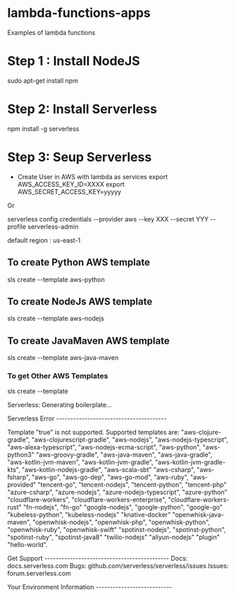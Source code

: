 # lambda-functions-apps
Examples of lambda functions

# Step 1 : Install NodeJS 

sudo apt-get install npm

# Step 2: Install Serverless 

 npm install  -g serverless

 # Step 3: Seup Serverless
  - Create User in AWS with lambda as services 
export AWS_ACCESS_KEY_ID=XXXX
export AWS_SECRET_ACCESS_KEY=yyyyy

Or

serverless config credentials --provider aws --key XXX --secret YYY --profile serverless-admin


default region : us-east-1


## To create Python AWS template 
sls create --template aws-python

## To create NodeJs AWS template 
sls create --template aws-nodejs

## To create JavaMaven AWS template 
sls create --template aws-java-maven

### To get Other AWS Templates 

 sls create --template
 
Serverless: Generating boilerplate...
 
  Serverless Error ---------------------------------------
 
  Template "true" is not supported. Supported templates are: 
                                               "aws-clojure-gradle", "aws-clojurescript-gradle", "aws-nodejs", "aws-nodejs-typescript", "aws-alexa-typescript", "aws-nodejs-ecma-script", "aws-python", "aws-python3"
                                               "aws-groovy-gradle", "aws-java-maven", "aws-java-gradle", "aws-kotlin-jvm-maven", "aws-kotlin-jvm-gradle", "aws-kotlin-jvm-gradle-kts", "aws-kotlin-nodejs-gradle", "aws-scala-sbt"
                                               "aws-csharp", "aws-fsharp", "aws-go", "aws-go-dep", "aws-go-mod", "aws-ruby", "aws-provided"
                                               "tencent-go", "tencent-nodejs", "tencent-python", "tencent-php"
                                               "azure-csharp", "azure-nodejs", "azure-nodejs-typescript", "azure-python"
                                               "cloudflare-workers", "cloudflare-workers-enterprise", "cloudflare-workers-rust"
                                               "fn-nodejs", "fn-go"
                                               "google-nodejs", "google-python", "google-go"
                                               "kubeless-python", "kubeless-nodejs"
                                               "knative-docker"
                                               "openwhisk-java-maven", "openwhisk-nodejs", "openwhisk-php", "openwhisk-python", "openwhisk-ruby", "openwhisk-swift"
                                               "spotinst-nodejs", "spotinst-python", "spotinst-ruby", "spotinst-java8"
                                               "twilio-nodejs"
                                               "aliyun-nodejs"
                                               "plugin"
                                               "hello-world".
 
  Get Support --------------------------------------------
     Docs:          docs.serverless.com
     Bugs:          github.com/serverless/serverless/issues
     Issues:        forum.serverless.com
 
  Your Environment Information ---------------------------






